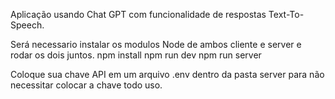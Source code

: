 Aplicação usando Chat GPT com funcionalidade de respostas Text-To-Speech.

Será necessario instalar os modulos Node de ambos cliente e server e rodar os dois juntos.
npm install
npm run dev
npm run server

Coloque sua chave API em um arquivo .env dentro da pasta server para não necessitar colocar a chave todo uso.
